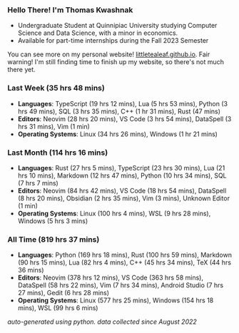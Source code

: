 
### Hello There! I'm Thomas Kwashnak

- Undergraduate Student at Quinnipiac University studying Computer Science and Data Science, with a minor in economics.
- Available for part-time internships during the Fall 2023 Semester

You can see more on my personal website! [littletealeaf.github.io](https://littletealeaf.github.io). Fair warning! I'm still finding time to finish up my website, so there's not much there yet.

### Last Week (35 hrs 48 mins)
- **Languages**: TypeScript (19 hrs 12 mins), Lua (5 hrs 53 mins), Python (3 hrs 49 mins), SQL (3 hrs 35 mins), C++ (1 hr 31 mins), Rust (47 mins)
- **Editors**: Neovim (28 hrs 20 mins), VS Code (3 hrs 54 mins), DataSpell (3 hrs 31 mins), Vim (1 min)
- **Operating Systems**: Linux (34 hrs 26 mins), Windows (1 hr 21 mins)
    
### Last Month (114 hrs 16 mins)
- **Languages**: Rust (27 hrs 5 mins), TypeScript (23 hrs 30 mins), Lua (21 hrs 10 mins), Markdown (12 hrs 47 mins), Python (10 hrs 34 mins), SQL (7 hrs 7 mins)
- **Editors**: Neovim (84 hrs 42 mins), VS Code (18 hrs 54 mins), DataSpell (8 hrs 20 mins), Obsidian (2 hrs 35 mins), Vim (3 mins), Unknown Editor (1 min)
- **Operating Systems**: Linux (100 hrs 4 mins), WSL (9 hrs 28 mins), Windows (5 hrs 3 mins)
    
### All Time (819 hrs 37 mins)
- **Languages**: Python (169 hrs 18 mins), Rust (100 hrs 59 mins), Markdown (90 hrs 15 mins), Lua (82 hrs 4 mins), C++ (45 hrs 34 mins), TeX (44 hrs 36 mins)
- **Editors**: Neovim (378 hrs 12 mins), VS Code (363 hrs 58 mins), DataSpell (58 hrs 22 mins), Vim (7 hrs 34 mins), Android Studio (7 hrs 27 mins), Gedit (6 hrs 28 mins)
- **Operating Systems**: Linux (577 hrs 25 mins), Windows (154 hrs 18 mins), WSL (99 hrs 6 mins)
    

*auto-generated using python. data collected since August 2022*

